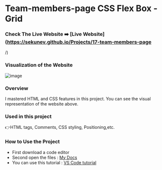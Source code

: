 # Team-members-page CSS Flex Box - Grid

### Check The Live Website ➡️ [Live Website](https://sekunev.github.io/Projects/17-team-members-page
/)


### Visualization of the Website
![image](https://user-images.githubusercontent.com/101554737/187047501-73d5cce3-8568-43e2-b771-843d67a4bf14.png)


### Overview
I mastered HTML and CSS features in this project. You can see the visual representation of the website above.

### Used in this project
👉HTML tags, Comments, CSS styling, Positioning,etc.

### How to Use the Project
+ First download a code editor
+ Second open the files : [My Docs](https://github.com/Sekunev/Projects/tree/main/17-team-members-page
)
+ You can use this tutorial : [VS Code tutorial](https://www.youtube.com/watch?v=fJEbVCrEMSE)
